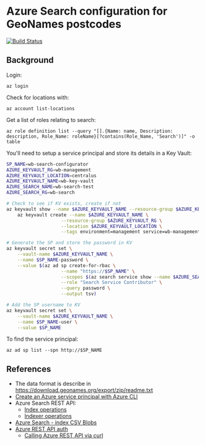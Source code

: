 # Azure Search configuration for GeoNames postcodes

[![Build Status](https://dev.azure.com/weatherballoon/Weather%20Balloon/_apis/build/status/weather-balloon.deploy-search?branchName=master)](https://dev.azure.com/weatherballoon/Weather%20Balloon/_build/latest?definitionId=13&branchName=master)

## Background

Login:

    az login

Check for locations with:

    az account list-locations

Get a list of roles relating to search:

    az role definition list --query "[].{Name: name, Description: description, Role_Name: roleName}[?contains(Role_Name, 'Search')]" -o table

You'll need to setup a service principal and store its details in a Key Vault:

```bash
SP_NAME=wb-search-configurator
AZURE_KEYVAULT_RG=wb-management
AZURE_KEYVAULT_LOCATION=centralus
AZURE_KEYVAULT_NAME=wb-key-vault
AZURE_SEARCH_NAME=wb-search-test
AZURE_SEARCH_RG=wb-search

# Check to see if KV exists, create if not
az keyvault show --name $AZURE_KEYVAULT_NAME --resource-group $AZURE_KEYVAULT_RG || \
    az keyvault create --name $AZURE_KEYVAULT_NAME \
                    --resource-group $AZURE_KEYVAULT_RG \
                    --location $AZURE_KEYVAULT_LOCATION \
                    --tags environment=management service=wb-management

# Generate the SP and store the password in KV
az keyvault secret set \
    --vault-name $AZURE_KEYVAULT_NAME \
    --name $SP_NAME-password \
    --value $(az ad sp create-for-rbac \
                    --name "https://$SP_NAME" \
                    --scopes $(az search service show --name $AZURE_SEARCH_NAME --resource-group $AZURE_SEARCH_RG --query id --output tsv) \
                    --role "Search Service Contributor" \
                    --query password \
                    --output tsv)

# Add the SP username to KV
az keyvault secret set \
    --vault-name $AZURE_KEYVAULT_NAME \
    --name $SP_NAME-user \
    --value $SP_NAME
```

To find the service principal:

    az ad sp list --spn http://$SP_NAME


## References

* The data format is describe in https://download.geonames.org/export/zip/readme.txt
* [Create an Azure service principal with Azure CLI](https://docs.microsoft.com/en-us/cli/azure/create-an-azure-service-principal-azure-cli)
* Azure Search REST API:
  * [Index operations](https://docs.microsoft.com/en-au/rest/api/searchservice/index-operations)
  * [Indexer operations](https://docs.microsoft.com/en-au/rest/api/searchservice/indexer-operations)
* [Azure Search - index CSV Blobs](https://docs.microsoft.com/en-au/azure/search/search-howto-index-csv-blobs)
* [Azure REST API auth](https://docs.microsoft.com/en-us/rest/api/azure/#create-the-request)
  * [Calling Azure REST API via curl](https://medium.com/@mauridb/calling-azure-rest-api-via-curl-eb10a06127)
